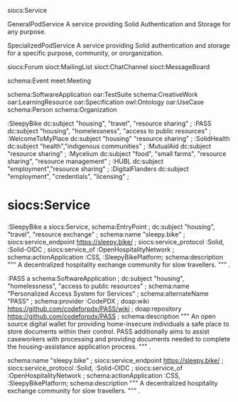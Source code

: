 
siocs:Service

  GeneralPodService
    A service providing Solid  Authentication and Storage for any purpose.

  SpecializedPodService
    A service providing Solid authentication and storage for a specific purpose, community, or ororganization.

  
  siocs:Forum
    sioct:MailingList
    sioct:ChatChannel
    sioct:MessageBoard

schema:Event
    meet:Meeting

schema:SoftwareApplication
  oar:TestSuite
schema:CreativeWork
  oar:LearningResource
  oar:Specification
  owl:Ontology
  oar:UseCase
schema:Person
schema:Organization



:SleepyBike       dc:subject "housing", "travel", "resource sharing" ;
:PASS             dc:subject "housing", "homelessness", "access to public resources" ; 
:WelcomeToMyPlace dc:subject "housing" "resource sharing" ;
:SolidHealth      dc:subject "health","indigenous communities" ;
:MutualAid        dc:subject "resource sharing" ;
:Mycelium         dc:subject "food", "small farms", "resource sharing",  "resource management" ;
:HUBL             dc:subject "employment","resource sharing" ;
:DigitalFlanders  dc:subject "employment", "credentials", "licensing" ;

###
# siocs:Service
###
:SleepyBike
  a  siocs:Service, schema:EntryPoint ;
  dc:subject "housing", "travel", "resource exchange" ;
  schema:name  "sleepy.bike" ;
  siocs:service_endpoint <https://sleepy.bike/> ;
  siocs:service_protocol :Solid, :Solid-OIDC ;
  siocs:service_of :OpenHospitalityNetwork ;
  schema:actionApplication :CSS, :SleepyBikePlatform;
  schema:description      """
    A decentralized hospitality exchange community for slow travellers.
  """ .

:PASS
  a  schema:SoftwareApplication ;
  dc:subject "housing", "homelessness", "access to public resources" ;
  schema:name       "Personalized Access System for Services" ;
  schema:alternateName  "PASS" ;
  schema:provider   :CodePDX ;
  doap:wiki       <https://github.com/codeforpdx/PASS/wiki> ;
  doap:repository <https://github.com/codeforpdx/PASS> ;
  schema:description """
    An open source digital wallet for providing home-insecure individuals a safe
    place to store documents within their control. PASS additionally aims to assist 
    caseworkers with processing and providing documents needed to complete the 
    housing-assistance application process.
  """ .

  schema:name  "sleepy.bike" ;
  siocs:service_endpoint <https://sleepy.bike/> ;
  siocs:service_protocol :Solid, :Solid-OIDC ;
  siocs:service_of :OpenHospitalityNetwork ;
  schema:actionApplication :CSS, :SleepyBikePlatform;
  schema:description      """
    A decentralized hospitality exchange community for slow travellers.
  """ .
